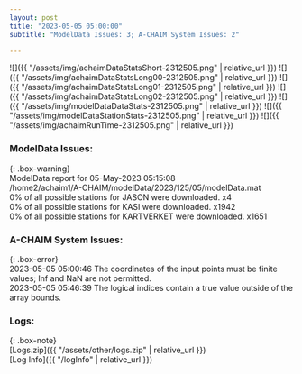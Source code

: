 ```yaml
---
layout: post
title: "2023-05-05 05:00:00"
subtitle: "ModelData Issues: 3; A-CHAIM System Issues: 2"

---
```


![]({{ "/assets/img/achaimDataStatsShort-2312505.png" | relative_url }})
![]({{ "/assets/img/achaimDataStatsLong00-2312505.png" | relative_url }})
![]({{ "/assets/img/achaimDataStatsLong01-2312505.png" | relative_url }})
![]({{ "/assets/img/achaimDataStatsLong02-2312505.png" | relative_url }})
![]({{ "/assets/img/modelDataDataStats-2312505.png" | relative_url }})
![]({{ "/assets/img/modelDataStationStats-2312505.png" | relative_url }})
![]({{ "/assets/img/achaimRunTime-2312505.png" | relative_url }})


### ModelData Issues:  
  
{: .box-warning}  
 ModelData report for 05-May-2023 05:15:08   
 /home2/achaim1/A-CHAIM/modelData/2023/125/05/modelData.mat   
 0% of all possible stations for JASON were downloaded. x4   
 0% of all possible stations for KASI were downloaded. x1942   
 0% of all possible stations for KARTVERKET were downloaded. x1651   
  
### A-CHAIM System Issues:  
  
{: .box-error}  
2023-05-05 05:00:46 The coordinates of the input points must be finite values; Inf and NaN are not permitted.  
2023-05-05 05:46:39 The logical indices contain a true value outside of the array bounds.  

### Logs:  
  
{: .box-note}  
[Logs.zip]({{ "/assets/other/logs.zip" | relative_url }})  
[Log Info]({{ "/logInfo" | relative_url }})  
